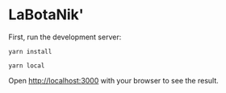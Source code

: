 # LaBotaNik'

First, run the development server:
```
yarn install
```
```
yarn local
```
Open [http://localhost:3000](http://localhost:3000) with your browser to see the result.